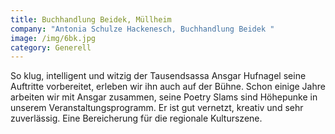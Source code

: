 ```yaml
---
title: Buchhandlung Beidek, Müllheim
company: "Antonia Schulze Hackenesch, Buchhandlung Beidek "
image: /img/6bk.jpg
category: Generell
---
```

So klug, intelligent und witzig der Tausendsassa Ansgar Hufnagel seine Auftritte vorbereitet, erleben wir ihn auch auf der Bühne. Schon einige Jahre arbeiten wir mit Ansgar zusammen, seine Poetry Slams sind Höhepunke in unserem Veranstaltungsprogramm. Er ist gut vernetzt, kreativ und sehr zuverlässig. Eine Bereicherung für die regionale Kulturszene.
